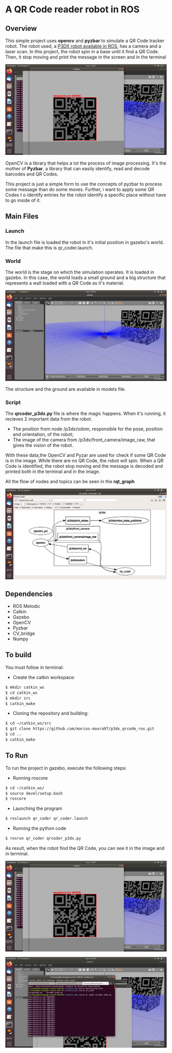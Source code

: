 # A QR Code reader robot in ROS

## Overview

This simple project uses **opencv** and **pyzbar** to simulate a QR Code tracker robot. The robot used, a  [P3DX robot available in ROS](http://wiki.ros.org/Robots/AMR_Pioneer_Compatible),
has a camera and a laser scan. In this project, the robot spin in a base until it find a QR Code. Then, it stop moving and print the message in the
screen and in the terminal

![QR Code readed](/qr_coder/photo_qrcode.png "photo_qrcode.png")
 
OpenCV is a library that helps a lot the process of image processing. It's the mother of **Pyzbar**, a library that can easily identify, read and 
decode barcodes and QR Codes. 

This project is just a simple form to use the concepts of pyzbar to process some message than do some moves. Further, i want to apply some QR Codes t
o identify entries for the robot identify a specific place without have to go inside of it.

## Main Files

### Launch

In the launch file is loaded the robot in it's initial position in gazebo's world. The file that make this is qr_coder.launch.

### World

The world is the stage on which the simulation operates. It is loaded in gazebo. In this case, the world loads a small ground and a big structure that
represents a wall loaded with a QR Code as it's material.

![Gazebo World](/qr_coder/gazebo_qrcode.png "gazebo_qrcode")

The structure and the ground are available in models file.

### Script

The **qrcoder_p3dx.py** file is where the magic happens. When it's running, it recieves 2 important data from the robot. 

  - The position from node /p3dx/odom, responsible for the pose, position and orientation, of the robot;
  - The image of the camera from /p3dx/front_camera/image_raw, that gives the vision of the robot.

With these data,the OpenCV and Pyzar are used for check if some QR Code is in the image. While there are no QR Code, the
robot will spin. When a QR Code is identified, the robot stop moving and the message is decoded and printed both in the 
terminal and in the image.

All the flow of nodes and topics can be seen in the **rqt_graph**

![Nodes](/qr_coder/nodes_rqt_graph.png "nodes_rqt_graph")

## Dependencies

  - ROS Melodic
  - Catkin
  - Gazebo
  - OpenCV
  - Pyzbar
  - CV_bridge
  - Numpy
  
## To build

You must follow in terminal:

- Create the catkin workspace:

```sh
$ mkdir catkin_ws
$ cd catkin_ws
$ mkdir src
$ catkin_make
```

- Cloning the repository and building:

```sh
$ cd ~/catkin_ws/src
$ git clone https://github.com/marcos-moura97/p3dx_qrcode_ros.git
$ cd ..
$ catkin_make
```

## To Run

To run the project in gazebo, execute the following steps:


- Running roscore

```sh
$ cd ~/catkin_ws/
$ source devel/setup.bash
$ roscore
```

- Launching the program

```sh
$ roslaunch qr_coder qr_coder.launch
```

- Running the python code

```sh
$ rosrun qr_coder qrcoder_p3dx.py
```

As result, when the robot find the QR Code, you can see it in the image and in terminal.

![Nodes](/qr_coder/photo_qrcode.png "photo_qrcode")

![Nodes](/qr_coder/text.png "text")
